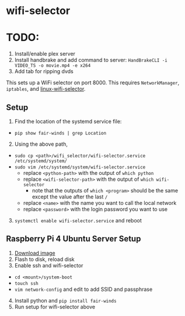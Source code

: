 # wifi-selector

# TODO:

1. Install/enable plex server
2. Install handbrake and add command to server: `HandBrakeCLI -i VIDEO_TS -o movie.mp4 -e x264`
3. Add tab for ripping dvds

This sets up a WiFi selector on port 8000. This requires `NetworkManager`,
`iptables`, and
[linux-wifi-selector](https://github.com/lakinduakash/linux-wifi-hotspot).

## Setup

1. Find the location of the systemd service file:

- `pip show fair-winds | grep Location`

2. Using the above path,

- `sudo cp <path>/wifi_selector/wifi-selector.service /etc/systemd/system/`
- `sudo vim /etc/systemd/system/wifi-selector.service`
  - replace `<python-path>` with the output of `which python`
  - replace `<wifi-selector-path>` with the output of `which wifi-selector`
    - note that the outputs of `which <program>` should be the same except the
      value after the last `/`
  - replace `<name>` with the name you want to call the local network
  - replace `<password>` with the login password you want to use

3. `systemctl enable wifi-selector.service` and reboot

## Raspberry Pi 4 Ubuntu Server Setup

1. [Download image](https://ubuntu.com/download/raspberry-pi)
2. Flash to disk, reload disk
3. Enable ssh and wifi-selector

- `cd <mount>/system-boot`
- `touch ssh`
- `vim network-config` and edit to add SSID and passphrase

4. Install python and `pip install fair-winds`
5. Run setup for wifi-selector above
